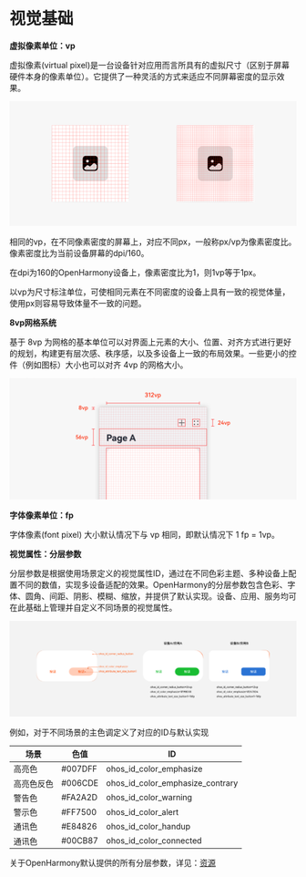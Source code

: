 # 视觉基础


**虚拟像素单位：vp**


虚拟像素(virtual pixel)是一台设备针对应用而言所具有的虚拟尺寸（区别于屏幕硬件本身的像素单位）。它提供了一种灵活的方式来适应不同屏幕密度的显示效果。


![zh-cn_image_0000001224333864](figures/zh-cn_image_0000001224333864.png)


相同的vp，在不同像素密度的屏幕上，对应不同px，一般称px/vp为像素密度比。像素密度比为当前设备屏幕的dpi/160。


在dpi为160的OpenHarmony设备上，像素密度比为1，则1vp等于1px。


以vp为尺寸标注单位，可使相同元素在不同密度的设备上具有一致的视觉体量，使用px则容易导致体量不一致的问题。


**8vp网格系统**


基于 8vp 为网格的基本单位可以对界面上元素的大小、位置、对齐方式进行更好的规划，构建更有层次感、秩序感，以及多设备上一致的布局效果。一些更小的控件（例如图标）大小也可以对齐 4vp 的网格大小。


![8vp](figures/8vp.png)


**字体像素单位：fp**


字体像素(font pixel) 大小默认情况下与 vp 相同，即默认情况下 1 fp = 1vp。


**视觉属性：分层参数**


分层参数是根据使用场景定义的视觉属性ID，通过在不同色彩主题、多种设备上配置不同的数值，实现多设备适配的效果。OpenHarmony的分层参数包含色彩、字体、圆角、间距、阴影、模糊、缩放，并提供了默认实现。设备、应用、服务均可在此基础上管理并自定义不同场景的视觉属性。


![画板 copy](figures/画板copy.png)


例如，对于不同场景的主色调定义了对应的ID与默认实现


| 场景       | 色值     | ID                               |
| -------- | -------- | -------- |
| 高亮色 | \#007DFF | ohos_id_color_emphasize |
|  高亮色反色  | #006CDE |ohos_id_color_emphasize_contrary|
| 警告色 | \#FA2A2D |ohos_id_color_warning|
| 警示色 | \#FF7500 |ohos_id_color_alert|
| 通讯色 | \#E84826 |ohos_id_color_handup|
| 通讯色 | \#00CB87 |ohos_id_color_connected|


关于OpenHarmony默认提供的所有分层参数，详见：[资源](design-resources.md)
